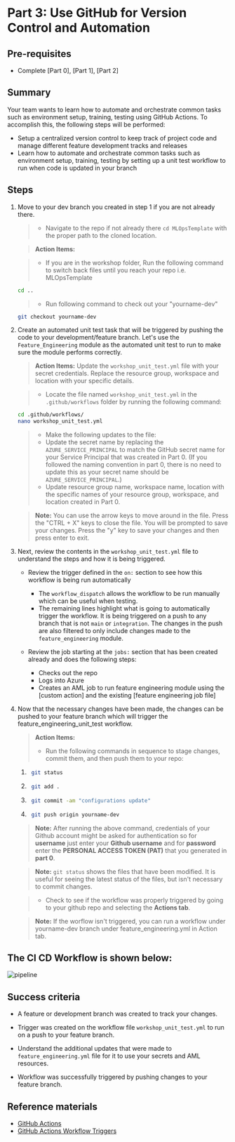 
# Part 3: Use GitHub for Version Control and Automation

## Pre-requisites
- Complete [Part 0], [Part 1], [Part 2]

## Summary
Your team wants to learn how to automate and orchestrate common tasks such as environment setup, training, testing using GitHub Actions. To accomplish this, the following steps will be performed:
- Setup a centralized version control to keep track of project code and manage different feature development tracks and releases
- Learn how to automate and orchestrate common tasks such as environment setup, training, testing by setting up a unit test workflow to run when code is updated in your branch

## Steps
1. Move to your dev branch you created in step 1 if you are not already there.
   > - Navigate to the repo if not already there ```cd MLOpsTemplate``` with the proper path to the cloned location.
    
   >**Action Items:** 

   >- If you are in the workshop folder, Run the following command to switch back files until you reach your repo i.e. MLOpsTemplate
    
   ```bash
   cd ..
   ```

   >- Run following command to check out your "yourname-dev"
        
   ```bash
   git checkout yourname-dev
   ```

1. Create an automated unit test task that will be triggered by pushing the code to your development/feature branch. Let's use the ```Feature_Engineering``` module as the automated unit test to run to make sure the module performs correctly.

   >**Action Items:** Update the `workshop_unit_test.yml` file with your secret credentials. Replace the resource group, workspace and location with your specific details.

   >- Locate the file named `workshop_unit_test.yml` in the `.github/workflows` folder by running the following command:
    
   ```bash
   cd .github/workflows/
   nano workshop_unit_test.yml
   ```
   >- Make the following updates to the file: 
   >- Update the secret name by replacing the ```AZURE_SERVICE_PRINCIPAL``` to match the GitHub secret name for your Service Principal that was created in Part 0. (If you followed the naming convention in part 0, there is no need to update this as your secret name should be ```AZURE_SERVICE_PRINCIPAL```.)
   >- Update resource group name, workspace name, location with the specific names of your resource group, workspace, and location created in Part 0.
 
   >**Note:** You can use the arrow keys to move around in the file. Press the "CTRL + X" keys to close the file. You will be prompted to save your changes. Press the "y" key to save your changes and then press enter to exit.

1. Next, review the contents in the ```workshop_unit_test.yml``` file to understand the steps and how it is being triggered.

   - Review the trigger defined in the `on:` section to see how this workflow is being run automatically
        
     - The `workflow_dispatch` allows the workflow to be run manually which can be useful when testing.
     - The remaining lines highlight what is going to automatically trigger the workflow. It is being triggered on a push to any branch that is not `main` or `integration`. The changes in the push are also filtered to only include changes made to the 
     `feature_engineering` module. 
   - Review the job starting at the `jobs:` section that has been created already and does the following steps:
     - Checks out the repo
     - Logs into Azure
     - Creates an AML job to run feature engineering module using the [custom action] and the existing [feature engineering job file]

1. Now that the necessary changes have been made, the changes can be pushed to your feature branch which will trigger the feature_engineering_unit_test workflow.

    >**Action Items:**
    >- Run the following commands in sequence to stage changes, commit them, and then push them to your repo:
    1. ```bash 
        git status
        ```

    2. ```bash 
        git add .
        ```

    3. ```bash
        git commit -am "configurations update"
        ```

    4. ```bash
        git push origin yourname-dev
        ```
    >**Note:** After running the above command, credentials of your Github account might be asked for authentication so for **username** just enter your **Github username** and for **password** enter the **PERSONAL ACCESS TOKEN (PAT)** that you generated in **part 0**.
  
    >**Note:** `git status` shows the files that have been modified. It is useful for seeing the latest status of the files, but isn't necessary to commit changes.
   
    >- Check to see if the workflow was properly triggered by going to your github repo and selecting the **Actions tab**.
 
    >**Note:** If the worflow isn't triggered, you can run a workflow under yourname-dev branch under feature_engineering.yml in Action tab.
   
## The CI CD Workflow is shown below:

![pipeline](images/part3cicd.png)

## Success criteria

- A feature or development branch was created to track your changes.

- Trigger was created on the workflow file ```workshop_unit_test.yml``` to run on a push to your feature branch.
- Understand the additional updates that were made to ```feature_engineering.yml``` file for it to use your secrets and AML resources.
- Workflow was successfully triggered by pushing changes to your feature branch.

## Reference materials
- [GitHub Actions](https://github.com/features/actions)
- [GitHub Actions Workflow Triggers](https://docs.github.com/en/actions/using-workflows/events-that-trigger-workflows)


